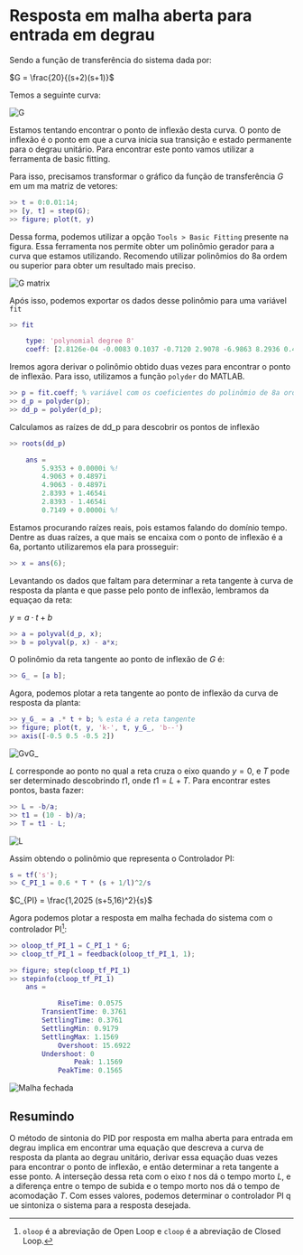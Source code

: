 # Resposta em malha aberta para entrada em degrau

Sendo a função de transferência do sistema dada por:

$G = \frac{20}{(s+2)(s+1)}$

Temos a seguinte curva:

![G](./pictures/step_G.png)

Estamos tentando encontrar o ponto de inflexão desta curva. O ponto de inflexão é o ponto em que a curva inicia sua transição e estado permanente para o degrau unitário. Para encontrar este ponto vamos utilizar a ferramenta de basic fitting.

Para isso, precisamos transformar o gráfico da função de transferência $G$ em um ma matriz de vetores: 

```matlab
>> t = 0:0.01:14;
>> [y, t] = step(G);
>> figure; plot(t, y)
```

Dessa forma, podemos utilizar a opção `Tools > Basic Fitting` presente na figura. Essa ferramenta nos permite obter um polinômio gerador para a curva que estamos utilizando. Recomendo utilizar polinômios do 8a ordem ou superior para obter um resultado mais preciso.

![G matrix](./pictures/yt_chart.png)

Após isso, podemos exportar os dados desse polinômio para uma variável `fit`

```matlab
>> fit 

    type: 'polynomial degree 8'
    coeff: [2.8126e-04 -0.0083 0.1037 -0.7120 2.9078 -6.9863 8.2936 0.4148 -0.0222]
```

Iremos agora derivar o polinômio obtido duas vezes para encontrar o ponto de inflexão. Para isso, utilizamos a função `polyder` do MATLAB.

```matlab
>> p = fit.coeff; % variável com os coeficientes do polinômio de 8a ordem
>> d_p = polyder(p);
>> dd_p = polyder(d_p);
```

Calculamos as raízes de dd_p para descobrir os pontos de inflexão

```matlab
>> roots(dd_p)

    ans =
        5.9353 + 0.0000i %!
        4.9063 + 0.4897i
        4.9063 - 0.4897i
        2.8393 + 1.4654i
        2.8393 - 1.4654i
        0.7149 + 0.0000i %!
```

Estamos procurando raízes reais, pois estamos falando do domínio tempo. Dentre as duas raízes, a que mais se encaixa com o ponto de inflexão é a 6a, portanto utilizaremos ela para prosseguir:

```matlab
>> x = ans(6);
```

Levantando os dados que faltam para determinar a reta tangente à curva de resposta da planta e que passe pelo ponto de inflexão, lembramos da equaçao da reta:

$y = a \cdot t + b$

```matlab
>> a = polyval(d_p, x);
>> b = polyval(p, x) - a*x;
```

O polinômio da reta tangente ao ponto de inflexão de $G$ é:

```matlab
>> G_ = [a b];
```

Agora, podemos plotar a reta tangente ao ponto de inflexão da curva de resposta da planta:

```matlab
>> y_G_ = a .* t + b; % esta é a reta tangente
>> figure; plot(t, y, 'k-', t, y_G_, 'b--')
>> axis([-0.5 0.5 -0.5 2])
```

![GvG_](./pictures/GvG_.png)

$L$ corresponde ao ponto no qual a reta cruza o eixo quando $y = 0$, e $T$ pode ser determinado descobrindo $t1$, onde $t1 = L + T$. Para encontrar estes pontos, basta fazer:

```matlab
>> L = -b/a; 
>> t1 = (10 - b)/a;
>> T = t1 - L;
```

![L](./pictures/l_y.png)


Assim obtendo o polinômio que representa o Controlador PI:

```matlab
s = tf('s');
>> C_PI_1 = 0.6 * T * (s + 1/l)^2/s
```

$C_{PI} = \frac{1,2025 (s+5,16)^2}{s}$

Agora podemos plotar a resposta em malha fechada do sistema com o controlador PI[^1]:

```matlab
>> oloop_tf_PI_1 = C_PI_1 * G;
>> cloop_tf_PI_1 = feedback(oloop_tf_PI_1, 1);

>> figure; step(cloop_tf_PI_1)
>> stepinfo(cloop_tf_PI_1)
    ans = 

            RiseTime: 0.0575
        TransientTime: 0.3761
        SettlingTime: 0.3761
        SettlingMin: 0.9179
        SettlingMax: 1.1569
            Overshoot: 15.6922
        Undershoot: 0
                Peak: 1.1569
            PeakTime: 0.1565
```

![Malha fechada](./pictures/cloop_C_PI%20_step.png)

[^1]: `oloop` é a abreviação de Open Loop e `cloop` é a abreviação de Closed Loop.

## Resumindo

O método de sintonia do PID por resposta em malha aberta para entrada em degrau implica em encontrar uma equação que descreva a curva de resposta da planta ao degrau unitário, derivar essa equação duas vezes para encontrar o ponto de inflexão, e então determinar a reta tangente a esse ponto. A interseção dessa reta com o eixo $t$ nos dá o tempo morto $L$, e a diferença entre o tempo de subida e o tempo morto nos dá o tempo de acomodação $T$. Com esses valores, podemos determinar o controlador PI q  ue sintoniza o sistema para a resposta desejada.
